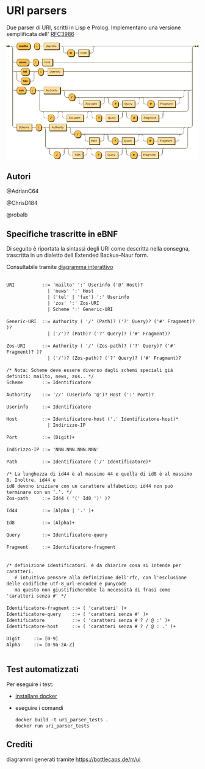 # URI parsers

Due parser di URI, scritti in Lisp e Prolog.
Implementano una versione semplificata dell' [RFC3986](https://datatracker.ietf.org/doc/html/rfc3986)

<img src="./docs/summary-diagram.png" />

## Autori

@AdrianC64

@ChrisD184

@robalb

## Specifiche trascritte in eBNF
Di seguito è riportata la sintassi degli URI come descritta nella consegna, trascritta in un dialetto dell Extended Backus–Naur form.

Consultabile tramite [diagramma interattivo](./docs/index.md)

```eBNF

URI          ::= 'mailto' ':' Userinfo ('@' Host)?
               | 'news' ':' Host
               | ('tel' | 'fax') ':' Userinfo
               | 'zos' ':' Zos-URI
               | Scheme ':' Generic-URI
               
Generic-URI  ::= Authority ( '/' (Path)? ('?' Query)? ('#' Fragment)? )?
               | ('/')? (Path)? ('?' Query)? ('#' Fragment)?

Zos-URI      ::= Authority ( '/' (Zos-path)? ('?' Query)? ('#' Fragment)? )?
               | ('/')? (Zos-path)? ('?' Query)? ('#' Fragment)?

/* Nota: Scheme deve essere diverso dagli schemi speciali già definiti: mailto, news, zos.. */
Scheme       ::= Identificatore

Authority    ::= '//' (Userinfo '@')? Host (':' Port)?

Userinfo     ::= Identificatore

Host         ::= Identificatore-host ('.' Identificatore-host)*
               | Indirizzo-IP

Port         ::= (Digit)+

Indirizzo-IP ::= 'NNN.NNN.NNN.NNN'

Path         ::= Identificatore ('/' Identificatore)*

/* La lunghezza di id44 è al massimo 44 e quella di id8 è al massimo 8. Inoltre, id44 e
id8 devono iniziare con un carattere alfabetico; id44 non può terminare con un ‘.’. */
Zos-path     ::= Id44 ( '(' Id8 ')' )?

Id44         ::= (Alpha | '.' )+

Id8          ::= (Alpha)+

Query        ::= Identificatore-query

Fragment     ::= Identificatore-fragment


/* definizione identificatori. è da chiarire cosa si intende per caratteri. 
   é intuitivo pensare alla definizione dell'rfc, con l'esclusione delle codifiche utf-8_url-encoded e punycode
   ma questo non giustificherebbe la necessità di frasi come 'caratteri senza #' */

Identificatore-fragment ::= ( 'caratteri' )+
Identificatore-query    ::= ( 'caratteri senza #' )+
Identificatore          ::= ( 'caratteri senza # ? / @ :' )+
Identificatore-host     ::= ( 'caratteri senza # ? / @ : .' )+

Digit     ::= [0-9]
Alpha     ::= [0-9a-zA-Z]


```


## Test automatizzati

Per eseguire i test:

- [installare docker](https://docs.docker.com/get-docker/)

- eseguire i comandi

  ```console
  docker build -t uri_parser_tests .
  docker run uri_parser_tests
  ```
## Crediti

diagrammi generati tramite https://bottlecaps.de/rr/ui
